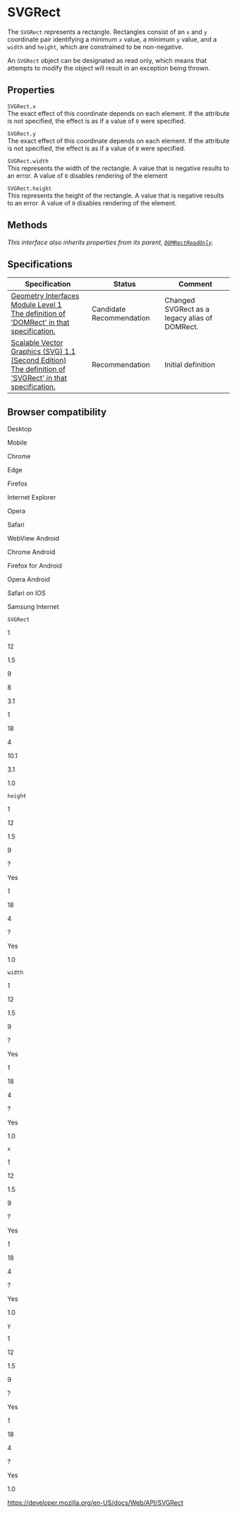 SVGRect
=======

The `SVGRect` represents a rectangle. Rectangles consist of an `x` and `y` coordinate pair identifying a minimum `x` value, a minimum `y` value, and a `width` and `height`, which are constrained to be non-negative.

An `SVGRect` object can be designated as read only, which means that attempts to modify the object will result in an exception being thrown.

Properties
----------

<span class="page-not-created">`SVGRect.x`</span>  
The exact effect of this coordinate depends on each element. If the attribute is not specified, the effect is as if a value of `0` were specified.

<span class="page-not-created">`SVGRect.y`</span>  
The exact effect of this coordinate depends on each element. If the attribute is not specified, the effect is as if a value of `0` were specified.

<span class="page-not-created">`SVGRect.width`</span>  
This represents the width of the rectangle. A value that is negative results to an error. A value of `0` disables rendering of the element

`SVGRect.height`  
This represents the height of the rectangle. A value that is negative results to an error. A value of `0` disables rendering of the element.

Methods
-------

*This interface also inherits properties from its parent, [`DOMRectReadOnly`](domrectreadonly).*

Specifications
--------------

<table><thead><tr class="header"><th>Specification</th><th>Status</th><th>Comment</th></tr></thead><tbody><tr class="odd"><td><a href="https://drafts.fxtf.org/geometry/#DOMRect">Geometry Interfaces Module Level 1<br />
<span class="small">The definition of 'DOMRect' in that specification.</span></a></td><td><span class="spec-cr">Candidate Recommendation</span></td><td>Changed SVGRect as a legacy alias of DOMRect.</td></tr><tr class="even"><td><a href="https://www.w3.org/TR/SVG11/types.html#InterfaceSVGRect">Scalable Vector Graphics (SVG) 1.1 (Second Edition)<br />
<span class="small">The definition of 'SVGRect' in that specification.</span></a></td><td><span class="spec-rec">Recommendation</span></td><td>Initial definition</td></tr></tbody></table>

Browser compatibility
---------------------

Desktop

Mobile

Chrome

Edge

Firefox

Internet Explorer

Opera

Safari

WebView Android

Chrome Android

Firefox for Android

Opera Android

Safari on IOS

Samsung Internet

`SVGRect`

1

12

1.5

9

8

3.1

1

18

4

10.1

3.1

1.0

`height`

1

12

1.5

9

?

Yes

1

18

4

?

Yes

1.0

`width`

1

12

1.5

9

?

Yes

1

18

4

?

Yes

1.0

`x`

1

12

1.5

9

?

Yes

1

18

4

?

Yes

1.0

`y`

1

12

1.5

9

?

Yes

1

18

4

?

Yes

1.0

<a href="https://developer.mozilla.org/en-US/docs/Web/API/SVGRect" class="_attribution-link">https://developer.mozilla.org/en-US/docs/Web/API/SVGRect</a>
